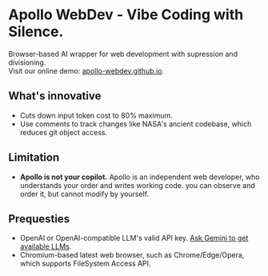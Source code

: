 # Apollo WebDev - Vibe Coding with Silence.
Browser-based AI wrapper for web development with supression and divisioning.\
Visit our online demo: [apollo-webdev.github.io](https://apollo-webdev.github.io).

## What's innovative
+ Cuts down input token cost to 80% maximum.
+ Use comments to track changes like NASA's ancient codebase, which reduces git object access.

## Limitation
+ **Apollo is not your copilot.** Apollo is an independent web developer, who understands your order and writes working code. you can observe and order it, but cannot modify by yourself.

## Prequesties
+ OpenAI or OpenAI-compatible LLM's valid API key. [Ask Gemini to get available LLMs](https://g.co/gemini/share/2fefaf86b73c).
+ Chromium-based latest web browser, such as Chrome/Edge/Opera, which supports FileSystem Access API.